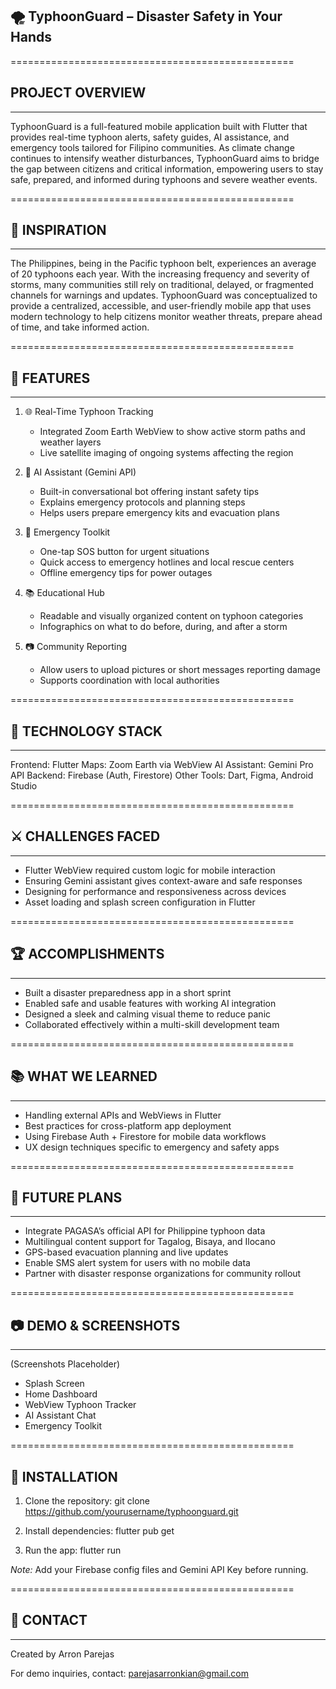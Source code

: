 
## 🌪️ TyphoonGuard – Disaster Safety in Your Hands

=================================================

## PROJECT OVERVIEW
----------------
TyphoonGuard is a full-featured mobile application built with Flutter that provides real-time typhoon alerts, safety guides, AI assistance, and emergency tools tailored for Filipino communities. As climate change continues to intensify weather disturbances, TyphoonGuard aims to bridge the gap between citizens and critical information, empowering users to stay safe, prepared, and informed during typhoons and severe weather events.

=================================================

## 📌 INSPIRATION
--------------
The Philippines, being in the Pacific typhoon belt, experiences an average of 20 typhoons each year. With the increasing frequency and severity of storms, many communities still rely on traditional, delayed, or fragmented channels for warnings and updates. TyphoonGuard was conceptualized to provide a centralized, accessible, and user-friendly mobile app that uses modern technology to help citizens monitor weather threats, prepare ahead of time, and take informed action.

=================================================

## 🚀 FEATURES
-----------

1. 🌐 Real-Time Typhoon Tracking
    - Integrated Zoom Earth WebView to show active storm paths and weather layers
    - Live satellite imaging of ongoing systems affecting the region

2. 🤖 AI Assistant (Gemini API)
    - Built-in conversational bot offering instant safety tips
    - Explains emergency protocols and planning steps
    - Helps users prepare emergency kits and evacuation plans

3. 🧰 Emergency Toolkit
    - One-tap SOS button for urgent situations
    - Quick access to emergency hotlines and local rescue centers
    - Offline emergency tips for power outages

4. 📚 Educational Hub
    - Readable and visually organized content on typhoon categories
    - Infographics on what to do before, during, and after a storm

5. 📷 Community Reporting
    - Allow users to upload pictures or short messages reporting damage
    - Supports coordination with local authorities

=================================================

## 🧰 TECHNOLOGY STACK
-------------------

Frontend:     Flutter
Maps:         Zoom Earth via WebView
AI Assistant: Gemini Pro API
Backend:      Firebase (Auth, Firestore)
Other Tools:  Dart, Figma, Android Studio

=================================================

## ⚔️ CHALLENGES FACED
-------------------

- Flutter WebView required custom logic for mobile interaction
- Ensuring Gemini assistant gives context-aware and safe responses
- Designing for performance and responsiveness across devices
- Asset loading and splash screen configuration in Flutter

=================================================

## 🏆 ACCOMPLISHMENTS
------------------

- Built a disaster preparedness app in a short sprint
- Enabled safe and usable features with working AI integration
- Designed a sleek and calming visual theme to reduce panic
- Collaborated effectively within a multi-skill development team

=================================================

## 📚 WHAT WE LEARNED
------------------

- Handling external APIs and WebViews in Flutter
- Best practices for cross-platform app deployment
- Using Firebase Auth + Firestore for mobile data workflows
- UX design techniques specific to emergency and safety apps

=================================================

## 🔮 FUTURE PLANS
---------------

- Integrate PAGASA’s official API for Philippine typhoon data
- Multilingual content support for Tagalog, Bisaya, and Ilocano
- GPS-based evacuation planning and live updates
- Enable SMS alert system for users with no mobile data
- Partner with disaster response organizations for community rollout

=================================================

## 📷 DEMO & SCREENSHOTS
---------------------

(Screenshots Placeholder)

- Splash Screen
- Home Dashboard
- WebView Typhoon Tracker
- AI Assistant Chat
- Emergency Toolkit

=================================================

## 🧪 INSTALLATION

1. Clone the repository:
   git clone https://github.com/yourusername/typhoonguard.git

2. Install dependencies:
   flutter pub get

3. Run the app:
   flutter run

*Note:* Add your Firebase config files and Gemini API Key before running.

=================================================

## 🤙 CONTACT
-------

Created by Arron Parejas

For demo inquiries, contact: parejasarronkian@gmail.com
